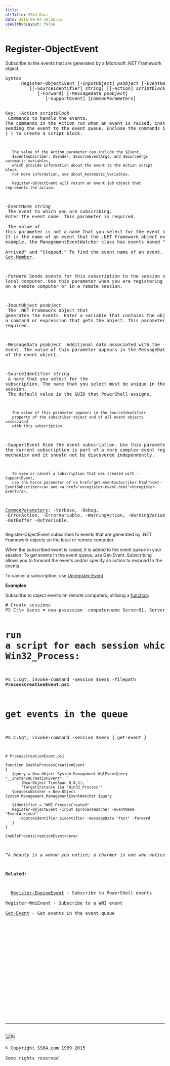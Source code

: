 ```yaml
---
title:
altTitle: SS64 Docs
date: 2016-09-04 19:26:55
useGithubLayout: false
---
```

<!-- #BeginLibraryItem "/Library/head_ps.lbi" --><!-- #EndLibraryItem --><h1>Register-ObjectEvent</h1> 
<p> Subscribe to the events that are generated by a Microsoft .NET Framework object.</p>
<pre>Syntax
      Register-ObjectEvent [-InputObject] <i>psobject</i> [-EventName] <i>string</i>
         [[-SourceIdentifier] <i>string</i>] [[-Action] <i>scriptblock</i>]
            [-Forward] [-MessageData <i>psobject</i>]
               [-SupportEvent] [<i>CommonParameters</i>]

Key:
   -Action <i>scriptblock</i><br>       Commands to handle the events.
       The commands in the Action run when an event is raised, instead of
       sending the event to the event queue.
       Enclose the commands in braces ( { } ) to create a script block. 

       The value of the Action parameter can include the $Event,
       $EventSubscriber, $Sender, $SourceEventArgs, and $SourceArgs automatic variables,
       which provide information about the event to the Action script block.
       For more information, see about_Automatic_Variables.

       Register-ObjectEvent will return an event job object that represents the action.

   -EventName <i>string</i><br>       The event to which you are subscribing.
       Enter the event name. This parameter is required.<br>        <br>       The value of this parameter is not a name that you select for the event subscription.
       It is the name of an event that the .NET Framework object exposes.
       For example, the ManagementEventWatcher class has events named "Event<br>       Arrived" and "Stopped." To find the event name of an event, use <a href="get-member.html">Get-Member</a>.

   -Forward
       Sends events for this subscription to the session on the local computer.
       Use this parameter when you are registering for events on a remote
       computer or in a remote session.

   -InputObject <i>psobject</i><br>       The .NET Framework object that generates the events.
       Enter a variable that contains the object, or type a command or expression
       that gets the object. This parameter is required.

   -MessageData <i>psobject
</i>       Additional data associated with the event.
       The value of this parameter appears in the MessageData property of the event object.

   -SourceIdentifier <i>string<br></i>       A name that you select for the subscription.
       The name that you select must be unique in the current session.<br>       The default value is the GUID that PowerShell assigns.

       The value of this parameter appears in the SourceIdentifier
       property of the subscriber object and of all event objects associated
       with this subscription.

   -SupportEvent
       Hide the event subscription.
       Use this parameter when the current subscription is part of
       a more complex event registration mechanism and it should not
       be discovered independently.

       To view or cancel a subscription that was created with -SupportEvent,
       use the Force parameter of <a href="get-eventsubscriber.html">Get-EventSubscriber</a> and <a href="unregister-event.html">Unregister-Event</a>.

   <a href="common.html">CommonParameters</a>:
       -Verbose, -Debug, -ErrorAction, -ErrorVariable, -WarningAction, -WarningVariable,
       -OutBuffer -OutVariable.</pre>
<p>
  Register-ObjectEvent  subscribes to events that are generated by .NET Framework objects on the local or remote computer. </p>
<p>When the subscribed event is raised, it is added to the event queue in your session. To get events in the event queue, use Get-Event. Subscribing allows you to forward the events and/or specify an action to respond to the events.</p>
<p>To cancel a subscription, use <a href="unregister-event.html">Unregister-Event</a></p>
<p><b>Examples</b></p>
<p>Subscribe to object events on remote computers, utilising a <a href="syntax-functions.html">function</a>:</p>
<pre># Create sessions
PS C:\&gt; $sess = new-pssession -computername Server01, Server02
    
# run a script for each session which adds subscriptions on the Win32_Process:
PS C:\&gt; invoke-command -session $sess -filepath <b>ProcessCreationEvent.ps1</b>

# get events in the queue
PS C:\&gt; invoke-command -session $sess { get-event }
    
    # ProcessCreationEvent.ps1
    
    function EnableProcessCreationEvent 
    { 
       $query = New-Object System.Management.WqlEventQuery "__InstanceCreationEvent", ` 
           (New-Object TimeSpan 0,0,1), ` 
           "TargetInstance isa 'Win32_Process'" 
       $processWatcher = New-Object System.Management.ManagementEventWatcher $query 
    
       $identifier = "WMI.ProcessCreated" 
       Register-ObjectEvent -input $processWatcher -eventName "EventArrived" `
          -sourceIdentifier $identifier -messageData "Test" -forward 
       } 
    } 
    
    EnableProcessCreationEvent</pre>
<p class="quote"><i>“A beauty is a woman you notice; a charmer is one who notices you” ~ Adlai E. Stevenson</i></p>
<p><b>Related:</b></p>
<p>  <a href="register-engineevent.html">Register-EngineEvent</a> - Subscribe to PowerShell events <br> 
Register-WmiEvent - Subscribe to a WMI event<br>
<a href="get-event.html">Get-Event</a> - Get events in the event queue</p><!-- #BeginLibraryItem "/Library/foot_ps.lbi" --><p>
<!-- PowerShell300 -->
<ins class="adsbygoogle" style="display:inline-block;width:300px;height:250px" data-ad-client="ca-pub-6140977852749469" data-ad-slot="6253539900"></ins>
<script>
(adsbygoogle = window.adsbygoogle || []).push({});
</script></p>
<hr>
<div id="bl" class="footer"><a href="register-objectevent.html#"><img src="../images/top.png" width="30" height="22" alt="Back to the Top"></a></div>
<div id="br" class="footer, tagline">© Copyright <a href="../index.html">SS64.com</a> 1999-2015<br>
Some rights reserved</div><!-- #EndLibraryItem -->


